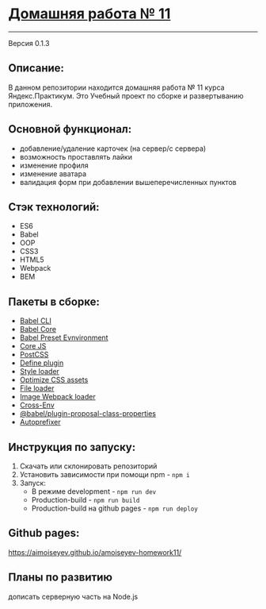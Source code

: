 # [Домашняя работа № 11](https://aimoiseyev.github.io/amoiseyev-homework11/)
***
Версия 0.1.3

## Описание:
В данном репозитории находится домашняя работа № 11 курса Яндекс.Практикум. Это Учебный проект по сборке и развертыванию приложения.

## Основной функционал: 
- добавление/удаление карточек (на сервер/с сервера)
- возможность проставлять лайки
- изменение профиля
- изменение аватара
- валидация форм при добавлении вышеперечисленных пунктов

## Стэк технологий:
- ES6
- Babel
- OOP
- CSS3
- HTML5
- Webpack
- BEM

## Пакеты в сборке:
- [Babel CLI](https://babeljs.io/docs/en/babel-cli#docsNav)
- [Babel Core](https://babeljs.io/docs/en/babel-core)
- [Babel Preset Evnvironment](https://babeljs.io/docs/en/babel-preset-env#docsNav)
- [Сore JS](https://github.com/zloirock/core-js#readme)
- [PostCSS](https://postcss.org/)
- [Define plugin](https://webpack.js.org/plugins/define-plugin/)
- [Style loader](https://github.com/webpack-contrib/style-loader)
- [Optimize CSS assets](https://www.npmjs.com/package/optimize-css-assets-webpack-plugin)
- [File loader](https://github.com/webpack-contrib/file-loader)
- [Image Webpack loader](https://www.npmjs.com/package/image-webpack-loader)
- [Cross-Env](https://www.npmjs.com/package/cross-env)
- [@babel/plugin-proposal-class-properties](https://babeljs.io/docs/en/babel-plugin-proposal-class-properties#installation)
- [Autoprefixer](https://github.com/postcss/autoprefixer#readme)

## Инструкция по запуску:
1. Скачать или склонировать репозиторий
2. Установить зависимости при помощи npm - `npm i`
3. Запуск:
    - В режиме development - `npm run dev`
    - Production-build - `npm run build`
    - Production-build на github pages - `npm run deploy`

## Github pages:
https://aimoiseyev.github.io/amoiseyev-homework11/

## Планы по развитию
дописать серверную часть на Node.js


